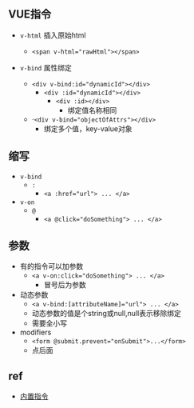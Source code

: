 
## VUE指令
+ `v-html` 插入原始html
    + `<span v-html="rawHtml"></span>`

+ `v-bind` 属性绑定
    + `<div v-bind:id="dynamicId"></div>`
        + `<div :id="dynamicId"></div>`
            + `<div :id></div>`
                + 绑定值名称相同
    + ·`<div v-bind="objectOfAttrs"></div>`
        + 绑定多个值，key-value对象

## 缩写
+ `v-bind`
    + `:`
        + `<a :href="url"> ... </a>`
+ `v-on`
    + `@`
        + `<a @click="doSomething"> ... </a>`

## 参数
+ 有的指令可以加参数
    + `<a v-on:click="doSomething"> ... </a>`
        + 冒号后为参数
+ 动态参数
    + `<a v-bind:[attributeName]="url"> ... </a>`
    + 动态参数的值是个string或null,null表示移除绑定
    + 需要全小写
+ modifiers
    + `<form @submit.prevent="onSubmit">...</form>`
    + 点后面

## ref
+ [内置指令](https://cn.vuejs.org/api/built-in-directives)